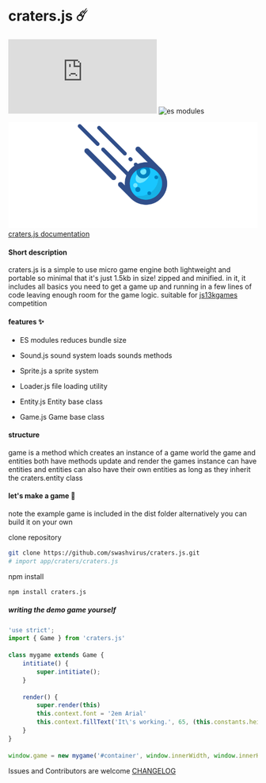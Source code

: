 # craters.js ☄️
![npm bundle size](https://img.shields.io/bundlephobia/minzip/craters.js)
![es modules](https://img.shields.io/badge/es-modules-green)

![craters.js logo](craters.gif)
[craters.js documentation](https://swashvirus.github.io/documentation-craters.js/)

#### Short description
craters.js is a simple to use micro game engine both lightweight and portable so minimal that it's just 1.5kb in size! zipped and minified.
in it, it includes all basics you need to get a game up and running in a few lines of code 
leaving enough room for the game logic. suitable for [js13kgames](https://js13kgames.com) competition

#### features ✨

- ES modules
	reduces bundle size
- Sound.js
	sound system loads sounds methods
	
- Sprite.js
	a sprite system

- Loader.js
	file loading utility

- Entity.js
	Entity base class

- Game.js
	Game base class

#### structure
game is a method which creates an instance of a game world
the game and entities both have methods update and render
the games instance can have entities and entities can also have their own entities as long as they inherit the craters.entity class

#### let's make a game 🚀
note the example game is included in the dist folder alternatively you can build it on your own 

clone repository
```bash 
git clone https://github.com/swashvirus/craters.js.git
# import app/craters/craters.js
```
npm install

```bash
npm install craters.js
```

##### writing the demo game yourself
```javascript
'use strict';
import { Game } from 'craters.js'

class mygame extends Game {
    intitiate() {
        super.intitiate();
    }

    render() {
        super.render(this)
        this.context.font = '2em Arial'
        this.context.fillText('It\'s working.️', 65, (this.constants.height / 2), (this.constants.width))
    }
}

window.game = new mygame('#container', window.innerWidth, window.innerHeight, 60, true)
```
Issues and Contributors are welcome
[CHANGELOG](CHANGELOG.md)